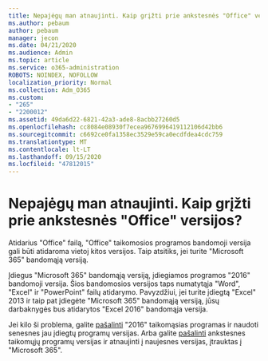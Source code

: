 ```yaml
---
title: Nepajėgų man atnaujinti. Kaip grįžti prie ankstesnės "Office" versijos?
ms.author: pebaum
author: pebaum
manager: jecon
ms.date: 04/21/2020
ms.audience: Admin
ms.topic: article
ms.service: o365-administration
ROBOTS: NOINDEX, NOFOLLOW
localization_priority: Normal
ms.collection: Adm_O365
ms.custom:
- "265"
- "2200012"
ms.assetid: 49da6d22-6821-42a3-ade8-8acbb27260d5
ms.openlocfilehash: cc8084e08930f7ecea9676996419112106d42bb6
ms.sourcegitcommit: c6692ce0fa1358ec3529e59ca0ecdfdea4cdc759
ms.translationtype: MT
ms.contentlocale: lt-LT
ms.lasthandoff: 09/15/2020
ms.locfileid: "47812015"
---
```

# <a name="dont-force-me-to-upgrade-how-do-i-go-back-to-the-previous-office-version"></a>Nepajėgų man atnaujinti. Kaip grįžti prie ankstesnės "Office" versijos?

Atidarius "Office" failą, "Office" taikomosios programos bandomoji versija gali būti atidaroma vietoj kitos versijos. Taip atsitiks, jei turite "Microsoft 365" bandomąją versiją.
  
Įdiegus "Microsoft 365" bandomąją versiją, įdiegiamos programos "2016" bandomoji versija. Šios bandomosios versijos taps numatytąja "Word", "Excel" ir "PowerPoint" failų atidarymo. Pavyzdžiui, jei turite įdiegtą "Excel" 2013 ir taip pat įdiegėte "Microsoft 365" bandomąją versiją, jūsų darbaknygės bus atidarytos "Excel 2016" bandomąja versija.
  
Jei kilo ši problema, galite [pašalinti](https://support.office.com/article/9dd49b83-264a-477a-8fcc-2fdf5dbf61d8.aspx) "2016" taikomąsias programas ir naudoti senesnes jau įdiegtų programų versijas. Arba galite [pašalinti](https://support.office.com/article/9dd49b83-264a-477a-8fcc-2fdf5dbf61d8.aspx) ankstesnes taikomųjų programų versijas ir atnaujinti į naujesnes versijas, įtrauktas į "Microsoft 365".
